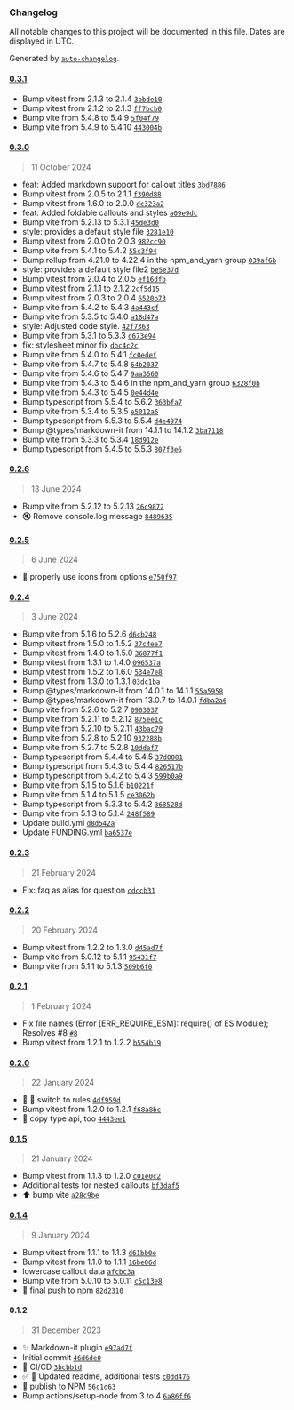 ### Changelog

All notable changes to this project will be documented in this file. Dates are displayed in UTC.

Generated by [`auto-changelog`](https://github.com/CookPete/auto-changelog).

#### [0.3.1](https://github.com/ebullient/markdown-it-obsidian-callouts/compare/0.3.0...0.3.1)

- Bump vitest from 2.1.3 to 2.1.4 [`3bbde10`](https://github.com/ebullient/markdown-it-obsidian-callouts/commit/3bbde10ad5e9bca12cd1490d532a4b343e5d28e9)
- Bump vitest from 2.1.2 to 2.1.3 [`ff7bcb0`](https://github.com/ebullient/markdown-it-obsidian-callouts/commit/ff7bcb0bc2a62dace1391bd3bb87a7810cc619b6)
- Bump vite from 5.4.8 to 5.4.9 [`5f04f79`](https://github.com/ebullient/markdown-it-obsidian-callouts/commit/5f04f79a0eba0426f40d196f2a84991c66dbbe3a)
- Bump vite from 5.4.9 to 5.4.10 [`443004b`](https://github.com/ebullient/markdown-it-obsidian-callouts/commit/443004bd0d37349c54d073dadf4fde1ea664caf6)

#### [0.3.0](https://github.com/ebullient/markdown-it-obsidian-callouts/compare/0.2.6...0.3.0)

> 11 October 2024

- feat: Added markdown support for callout titles [`3bd7886`](https://github.com/ebullient/markdown-it-obsidian-callouts/commit/3bd788628814e7039648421630b7263725165cbb)
- Bump vitest from 2.0.5 to 2.1.1 [`f390d88`](https://github.com/ebullient/markdown-it-obsidian-callouts/commit/f390d881a079cd9582ff8415891071edf09972af)
- Bump vitest from 1.6.0 to 2.0.0 [`dc323a2`](https://github.com/ebullient/markdown-it-obsidian-callouts/commit/dc323a2e1b2e700e40af3b80fd47eca420d21921)
- feat: Added foldable callouts and styles [`a09e9dc`](https://github.com/ebullient/markdown-it-obsidian-callouts/commit/a09e9dc71007edb2095d72f11013c4c6f1d5d7cc)
- Bump vite from 5.2.13 to 5.3.1 [`45de3d0`](https://github.com/ebullient/markdown-it-obsidian-callouts/commit/45de3d032dfc9d2ecaae50285c84a3865720cad7)
- style: provides a default style file [`3281e10`](https://github.com/ebullient/markdown-it-obsidian-callouts/commit/3281e10a15a196702ff1019d0fa1564312c83744)
- Bump vitest from 2.0.0 to 2.0.3 [`982cc90`](https://github.com/ebullient/markdown-it-obsidian-callouts/commit/982cc904ef38fe59fe88a082218bb4d4e6c264b0)
- Bump vite from 5.4.1 to 5.4.2 [`55c3f94`](https://github.com/ebullient/markdown-it-obsidian-callouts/commit/55c3f94cceb7cce999afd4ec364da06d92bacc98)
- Bump rollup from 4.21.0 to 4.22.4 in the npm_and_yarn group [`039af6b`](https://github.com/ebullient/markdown-it-obsidian-callouts/commit/039af6b7df41c82f293045eb41c78528bdce49cb)
- style: provides a default style file2 [`be5e37d`](https://github.com/ebullient/markdown-it-obsidian-callouts/commit/be5e37d9cffe5c3cfe9174421e6470536abdbc4f)
- Bump vitest from 2.0.4 to 2.0.5 [`ef16dfb`](https://github.com/ebullient/markdown-it-obsidian-callouts/commit/ef16dfbfee8c1bb76b7634b7bcdd55441bb16b17)
- Bump vitest from 2.1.1 to 2.1.2 [`2cf5d15`](https://github.com/ebullient/markdown-it-obsidian-callouts/commit/2cf5d150734030e3087d6834b6eb5546ccdcb46d)
- Bump vitest from 2.0.3 to 2.0.4 [`6520b73`](https://github.com/ebullient/markdown-it-obsidian-callouts/commit/6520b7369961978b020a9177dc1a999396b81e87)
- Bump vite from 5.4.2 to 5.4.3 [`4a443cf`](https://github.com/ebullient/markdown-it-obsidian-callouts/commit/4a443cf9509413281cec4ab67a42a678480c2e24)
- Bump vite from 5.3.5 to 5.4.0 [`a18d47a`](https://github.com/ebullient/markdown-it-obsidian-callouts/commit/a18d47a794804e9bda974556325dfd1086f86c9f)
- style: Adjusted code style. [`42f7363`](https://github.com/ebullient/markdown-it-obsidian-callouts/commit/42f7363b33f56a92e1c56435ac49c160bfdcedb2)
- Bump vite from 5.3.1 to 5.3.3 [`d673e94`](https://github.com/ebullient/markdown-it-obsidian-callouts/commit/d673e94d1ddb9719b673bb3f8f7727f2864e9a68)
- fix: stylesheet minor fix [`dbc4c2c`](https://github.com/ebullient/markdown-it-obsidian-callouts/commit/dbc4c2cd9a83bf16c3cd51aa82a49f052c8ab622)
- Bump vite from 5.4.0 to 5.4.1 [`fc0edef`](https://github.com/ebullient/markdown-it-obsidian-callouts/commit/fc0edef4c92deba22cfd25182cc93a6e2660a326)
- Bump vite from 5.4.7 to 5.4.8 [`64b2037`](https://github.com/ebullient/markdown-it-obsidian-callouts/commit/64b20370a8768e4683faedda0b191a451d7e3d2c)
- Bump vite from 5.4.6 to 5.4.7 [`9aa3560`](https://github.com/ebullient/markdown-it-obsidian-callouts/commit/9aa356063a6c030ee58574016ede798903186f7f)
- Bump vite from 5.4.3 to 5.4.6 in the npm_and_yarn group [`6328f0b`](https://github.com/ebullient/markdown-it-obsidian-callouts/commit/6328f0b771dc27165c8e25dfcb7d3b86f2f67dc7)
- Bump vite from 5.4.3 to 5.4.5 [`0e44d4e`](https://github.com/ebullient/markdown-it-obsidian-callouts/commit/0e44d4ee6fe42209bf462b4d00ba75ae9acfc38d)
- Bump typescript from 5.5.4 to 5.6.2 [`363bfa7`](https://github.com/ebullient/markdown-it-obsidian-callouts/commit/363bfa761ac443d40d1dd8983fcd98ec503101cc)
- Bump vite from 5.3.4 to 5.3.5 [`e5012a6`](https://github.com/ebullient/markdown-it-obsidian-callouts/commit/e5012a625d0b982374526aa69ce21cbb6b22bfbf)
- Bump typescript from 5.5.3 to 5.5.4 [`d4e4974`](https://github.com/ebullient/markdown-it-obsidian-callouts/commit/d4e4974f193dafed68c6ab71bb3fe72294e913a9)
- Bump @types/markdown-it from 14.1.1 to 14.1.2 [`3ba7118`](https://github.com/ebullient/markdown-it-obsidian-callouts/commit/3ba7118219d83a9f85fae7344c14e09ef7c50448)
- Bump vite from 5.3.3 to 5.3.4 [`18d912e`](https://github.com/ebullient/markdown-it-obsidian-callouts/commit/18d912e9d1cc9a25850f057cde72e0daa986c058)
- Bump typescript from 5.4.5 to 5.5.3 [`807f3e6`](https://github.com/ebullient/markdown-it-obsidian-callouts/commit/807f3e63d1b3f7cf842898d397022784e2bdbbd1)

#### [0.2.6](https://github.com/ebullient/markdown-it-obsidian-callouts/compare/0.2.5...0.2.6)

> 13 June 2024

- Bump vite from 5.2.12 to 5.2.13 [`26c9872`](https://github.com/ebullient/markdown-it-obsidian-callouts/commit/26c98728c3c4bcc04e2dfe310a728c87769bac0a)
- 🔇 Remove console.log message [`8489635`](https://github.com/ebullient/markdown-it-obsidian-callouts/commit/8489635030bec24e8e65cb9f04a3e53efabf9f17)

#### [0.2.5](https://github.com/ebullient/markdown-it-obsidian-callouts/compare/0.2.4...0.2.5)

> 6 June 2024

- 🐛 properly use icons from options [`e750f97`](https://github.com/ebullient/markdown-it-obsidian-callouts/commit/e750f970e1c8f51cfb07b7d0229b4f1f1a06d0ff)

#### [0.2.4](https://github.com/ebullient/markdown-it-obsidian-callouts/compare/0.2.3...0.2.4)

> 3 June 2024

- Bump vite from 5.1.6 to 5.2.6 [`d6cb248`](https://github.com/ebullient/markdown-it-obsidian-callouts/commit/d6cb248538c6330843e368c4821f45dcd791343b)
- Bump vitest from 1.5.0 to 1.5.2 [`37c4ee7`](https://github.com/ebullient/markdown-it-obsidian-callouts/commit/37c4ee79add5cd3565841e96c6b4be17318dd54e)
- Bump vitest from 1.4.0 to 1.5.0 [`36877f1`](https://github.com/ebullient/markdown-it-obsidian-callouts/commit/36877f173d4c47b4f79949f445fc1823462aeadd)
- Bump vitest from 1.3.1 to 1.4.0 [`096537a`](https://github.com/ebullient/markdown-it-obsidian-callouts/commit/096537ab1653e0a2b5e8280cb45812bacff7f1b0)
- Bump vitest from 1.5.2 to 1.6.0 [`534e7e8`](https://github.com/ebullient/markdown-it-obsidian-callouts/commit/534e7e89e2ca5823e1f129bd13c5b623ad7cb48c)
- Bump vitest from 1.3.0 to 1.3.1 [`03dc1ba`](https://github.com/ebullient/markdown-it-obsidian-callouts/commit/03dc1ba36727750cf491e274f6fa2011322cff5d)
- Bump @types/markdown-it from 14.0.1 to 14.1.1 [`55a5958`](https://github.com/ebullient/markdown-it-obsidian-callouts/commit/55a5958786d3e9ea79bf382749446004932df681)
- Bump @types/markdown-it from 13.0.7 to 14.0.1 [`fdba2a6`](https://github.com/ebullient/markdown-it-obsidian-callouts/commit/fdba2a6ff2923e764d097448e061eb17a8b21c69)
- Bump vite from 5.2.6 to 5.2.7 [`0903037`](https://github.com/ebullient/markdown-it-obsidian-callouts/commit/090303744dd58e8442aa57357bddd106911a78ea)
- Bump vite from 5.2.11 to 5.2.12 [`875ee1c`](https://github.com/ebullient/markdown-it-obsidian-callouts/commit/875ee1c197d7eeab3ba85bb26a3b0382d1eb6447)
- Bump vite from 5.2.10 to 5.2.11 [`43bac79`](https://github.com/ebullient/markdown-it-obsidian-callouts/commit/43bac79f48055782466edbf4c0d483accf4fb916)
- Bump vite from 5.2.8 to 5.2.10 [`932288b`](https://github.com/ebullient/markdown-it-obsidian-callouts/commit/932288b9f499a58da0f86f6d0b449cf0cc1e9487)
- Bump vite from 5.2.7 to 5.2.8 [`10ddaf7`](https://github.com/ebullient/markdown-it-obsidian-callouts/commit/10ddaf7c802ca368b003cd44ffbdfe1cf3a30095)
- Bump typescript from 5.4.4 to 5.4.5 [`37d0081`](https://github.com/ebullient/markdown-it-obsidian-callouts/commit/37d0081733ffd7f834ad937a834ce31ffd7fad0d)
- Bump typescript from 5.4.3 to 5.4.4 [`826517b`](https://github.com/ebullient/markdown-it-obsidian-callouts/commit/826517b57632209efc8aa2762af4e95394afbdfd)
- Bump typescript from 5.4.2 to 5.4.3 [`599b0a9`](https://github.com/ebullient/markdown-it-obsidian-callouts/commit/599b0a9d095f53d367f814490dc6fca181a8c0af)
- Bump vite from 5.1.5 to 5.1.6 [`b10221f`](https://github.com/ebullient/markdown-it-obsidian-callouts/commit/b10221f8608b15317ba151e62c10919ddc89ba2b)
- Bump vite from 5.1.4 to 5.1.5 [`ce3062b`](https://github.com/ebullient/markdown-it-obsidian-callouts/commit/ce3062b253b1b138f7f07b85fd35f8438b3d1def)
- Bump typescript from 5.3.3 to 5.4.2 [`368528d`](https://github.com/ebullient/markdown-it-obsidian-callouts/commit/368528df7bed3d27117c915e5ab51e5959343e98)
- Bump vite from 5.1.3 to 5.1.4 [`248f589`](https://github.com/ebullient/markdown-it-obsidian-callouts/commit/248f58987a596f6f4410e6f9eb7681fffceedad5)
- Update build.yml [`d8d542a`](https://github.com/ebullient/markdown-it-obsidian-callouts/commit/d8d542a9f8ad7c38bf3f3d5beeef248b12c0fc54)
- Update FUNDING.yml [`ba6537e`](https://github.com/ebullient/markdown-it-obsidian-callouts/commit/ba6537e5921dda00d713ad69e1380e80253e16b9)

#### [0.2.3](https://github.com/ebullient/markdown-it-obsidian-callouts/compare/0.2.2...0.2.3)

> 21 February 2024

- Fix: faq as alias for question [`cdccb31`](https://github.com/ebullient/markdown-it-obsidian-callouts/commit/cdccb31d83c20cf68580ff71261f5ac9065a6000)

#### [0.2.2](https://github.com/ebullient/markdown-it-obsidian-callouts/compare/0.2.1...0.2.2)

> 20 February 2024

- Bump vitest from 1.2.2 to 1.3.0 [`d45ad7f`](https://github.com/ebullient/markdown-it-obsidian-callouts/commit/d45ad7f74fd50352901490933a0e04b1143430c8)
- Bump vite from 5.0.12 to 5.1.1 [`95431f7`](https://github.com/ebullient/markdown-it-obsidian-callouts/commit/95431f743bd483292bd49b19470d415460b16c28)
- Bump vite from 5.1.1 to 5.1.3 [`509b6f0`](https://github.com/ebullient/markdown-it-obsidian-callouts/commit/509b6f050ec7f09bcaa21f12423b29b44df96580)

#### [0.2.1](https://github.com/ebullient/markdown-it-obsidian-callouts/compare/0.2.0...0.2.1)

> 1 February 2024

- Fix file names (Error [ERR_REQUIRE_ESM]: require() of ES Module); Resolves #8 [`#8`](https://github.com/ebullient/markdown-it-obsidian-callouts/issues/8)
- Bump vitest from 1.2.1 to 1.2.2 [`b554b19`](https://github.com/ebullient/markdown-it-obsidian-callouts/commit/b554b19a1fd4d6c5d18a398d56b14853074c0f9a)

#### [0.2.0](https://github.com/ebullient/markdown-it-obsidian-callouts/compare/0.1.5...0.2.0)

> 22 January 2024

- 🎨 🐛 switch to rules [`4df959d`](https://github.com/ebullient/markdown-it-obsidian-callouts/commit/4df959debc635275e14284232af07c94717d91d5)
- Bump vitest from 1.2.0 to 1.2.1 [`f68a8bc`](https://github.com/ebullient/markdown-it-obsidian-callouts/commit/f68a8bc8e4bb2423c3f42654d5b4ec29790e0e62)
- 👷 copy type api, too [`4443ee1`](https://github.com/ebullient/markdown-it-obsidian-callouts/commit/4443ee1c6fefcabc4e472097b0ba21c7eb2e3628)

#### [0.1.5](https://github.com/ebullient/markdown-it-obsidian-callouts/compare/0.1.4...0.1.5)

> 21 January 2024

- Bump vitest from 1.1.3 to 1.2.0 [`c01e0c2`](https://github.com/ebullient/markdown-it-obsidian-callouts/commit/c01e0c28473f58d43876fe45519c95e17f71ea0f)
- Additional tests for nested callouts [`bf3daf5`](https://github.com/ebullient/markdown-it-obsidian-callouts/commit/bf3daf55e91fe1608a5cae317e06490ada29e4ff)
- ⬆️  bump vite [`a28c9be`](https://github.com/ebullient/markdown-it-obsidian-callouts/commit/a28c9be54f486e481bd227f5491df921a3ce3e2a)

#### [0.1.4](https://github.com/ebullient/markdown-it-obsidian-callouts/compare/0.1.2...0.1.4)

> 9 January 2024

- Bump vitest from 1.1.1 to 1.1.3 [`d61bb0e`](https://github.com/ebullient/markdown-it-obsidian-callouts/commit/d61bb0ea83b88a5c92092e0d61083b9cc0dff219)
- Bump vitest from 1.1.0 to 1.1.1 [`16be06d`](https://github.com/ebullient/markdown-it-obsidian-callouts/commit/16be06d808fca2f3f58016e7025a56557e324fd7)
- lowercase callout data [`afcbc3a`](https://github.com/ebullient/markdown-it-obsidian-callouts/commit/afcbc3a87e5a9e9c234f5035ed1ab04200bf407e)
- Bump vite from 5.0.10 to 5.0.11 [`c5c13e8`](https://github.com/ebullient/markdown-it-obsidian-callouts/commit/c5c13e84bdb2489bd7f263558160cec969dac5ca)
- 👷 final push to npm [`82d2310`](https://github.com/ebullient/markdown-it-obsidian-callouts/commit/82d23107de0530ec9f07151600ce821ce4a831da)

#### 0.1.2

> 31 December 2023

- ✨ Markdown-it plugin [`e97ad7f`](https://github.com/ebullient/markdown-it-obsidian-callouts/commit/e97ad7fa96c7ae70ae6cb6c72c1bb7fe9216fe98)
- Initial commit [`46d6de0`](https://github.com/ebullient/markdown-it-obsidian-callouts/commit/46d6de04d99ac79b46861671b46595c89d864cc4)
- 👷 CI/CD [`3bcbb1d`](https://github.com/ebullient/markdown-it-obsidian-callouts/commit/3bcbb1d9c3f979e036b37e2567307df0fbaee070)
- ✅ 📝  Updated readme, additional tests [`c0dd476`](https://github.com/ebullient/markdown-it-obsidian-callouts/commit/c0dd4766695b20213081629cc65f857b68bdc8a1)
- 👷 publish to NPM [`56c1d63`](https://github.com/ebullient/markdown-it-obsidian-callouts/commit/56c1d634533e686982f2d293e2fe36f7dadce4a2)
- Bump actions/setup-node from 3 to 4 [`6a86ff6`](https://github.com/ebullient/markdown-it-obsidian-callouts/commit/6a86ff65a8d8c5e43ad584e81a72bad6f676812d)
